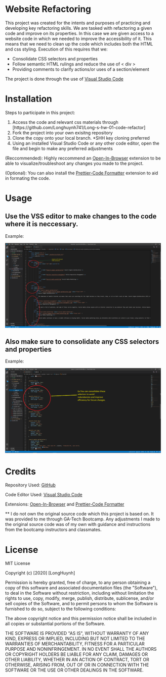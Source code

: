 # Website Refactoring

This project was created for the intents and purposes of practicing and developing key refactoring skills. We are tasked with refactoring a given code and improve on its properties. In this case we are given access to a website code in which we needed to improve the accessibility of it. This means that we need to clean up the code which includes both the HTML and css styling. Execution of this requires that we: <ul>
<li> Consolidate CSS selectors and properties
<li> Follow semantic HTML rulings and reduce the use of < div >
<li>Providing comments to clarify actions/or uses of a section/element

</ul>

The project is done through the use of [Visual Studio Code](https://code.visualstudio.com)

# Installation

Steps to participate in this project:

<ol>
<li> Access the code and relevant css materials through [https://github.com/Longhuynh741/Long-s-hw-01-code-refactor]
<li> Fork the project into your own exisitng repository
<li> Clone the copy onto your local branch. *SHH key cloning preferred
<li> Using an installed Visual Studio Code or any other code editor, open the file and begin to make any preferred adjustments
</ol>

(Reccommended): Highly reccommend an [Open-In-Browser](https://marketplace.visualstudio.com/items?itemName=techer.open-in-browser) extension to be able to visualize/troubleshoot any changes you made to the project.

(Optional): You can also install the [Prettier-Code Formatter](https://marketplace.visualstudio.com/items?itemName=esbenp.prettier-vscode) extension to aid in formating the code.

# Usage

<h2> Use the VSS editor to make changes to the code where it is neccessary. </h2>

Example:

<img src="assets\images\Annotation 2020-08-27 202027.png" alt="VssExample" >

<h2> Also make sure to consolidate any CSS selectors and properties </h2>

Example:

<img src="assets\images\CSS Snip.png" alt="CSSExample">

# Credits

Repository Used: [GitHub](https://github.com/)

Code Editor Used: [Visual Studio Code](https://code.visualstudio.com)

Extensions: [Open-In-Browser](https://marketplace.visualstudio.com/items?itemName=techer.open-in-browser) and [Prettier-Code Formatter](https://marketplace.visualstudio.com/items?itemName=esbenp.prettier-vscode)

\*\* I do not own the original source code which this project is based on. It was provided to me through GA-Tech Bootcamp. Any adjustments I made to the original source code was of my own with guidance and instructions from the bootcamp instructors and classmates.

# License

MIT License

Copyright (c) [2020] [LongHuynh]

Permission is hereby granted, free of charge, to any person obtaining a copy
of this software and associated documentation files (the "Software"), to deal
in the Software without restriction, including without limitation the rights
to use, copy, modify, merge, publish, distribute, sublicense, and/or sell
copies of the Software, and to permit persons to whom the Software is
furnished to do so, subject to the following conditions:

The above copyright notice and this permission notice shall be included in all
copies or substantial portions of the Software.

THE SOFTWARE IS PROVIDED "AS IS", WITHOUT WARRANTY OF ANY KIND, EXPRESS OR
IMPLIED, INCLUDING BUT NOT LIMITED TO THE WARRANTIES OF MERCHANTABILITY,
FITNESS FOR A PARTICULAR PURPOSE AND NONINFRINGEMENT. IN NO EVENT SHALL THE
AUTHORS OR COPYRIGHT HOLDERS BE LIABLE FOR ANY CLAIM, DAMAGES OR OTHER
LIABILITY, WHETHER IN AN ACTION OF CONTRACT, TORT OR OTHERWISE, ARISING FROM,
OUT OF OR IN CONNECTION WITH THE SOFTWARE OR THE USE OR OTHER DEALINGS IN THE
SOFTWARE.
